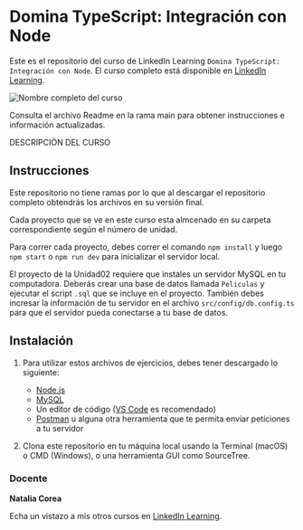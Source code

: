# Domina TypeScript: Integración con Node

Este es el repositorio del curso de LinkedIn Learning `Domina TypeScript: Integración con Node`. El curso completo está disponible en [LinkedIn Learning][lil-course-url].

![Nombre completo del curso][lil-thumbnail-url] 

Consulta el archivo Readme en la rama main para obtener instrucciones e información actualizadas.

DESCRIPCIÓN DEL CURSO

## Instrucciones

Este repositorio no tiene ramas por lo que al descargar el repositorio completo obtendrás los archivos en su versión final.

Cada proyecto que se ve en este curso esta almcenado en su carpeta correspondiente según el número de unidad.

Para correr cada proyecto, debes correr el comando `npm install` y luego `npm start` o `npm run dev` para inicializar el servidor local.

El proyecto de la Unidad02 requiere que instales un servidor MySQL en tu computadora. Deberás crear una base de datos llamada `Peliculas` y ejecutar el script `.sql` que se incluye en el proyecto. También debes incresar la información de tu servidor en el archivo `src/config/db.config.ts` para que el servidor pueda conectarse a tu base de datos.

## Instalación

1. Para utilizar estos archivos de ejercicios, debes tener descargado lo siguiente:
   - [Node.js](https://nodejs.org/en/)
   - [MySQL](https://dev.mysql.com/downloads/mysql/)
   - Un editor de código ([VS Code](https://code.visualstudio.com/) es recomendado)
   - [Postman](https://www.postman.com/) u alguna otra herramienta que te permita enviar peticiones a tu servidor

2. Clona este repositorio en tu máquina local usando la Terminal (macOS) o CMD (Windows), o una herramienta GUI como SourceTree.

### Docente

**Natalia Corea**

Echa un vistazo a mis otros cursos en [LinkedIn Learning](https://www.linkedin.com/learning/instructors/natalia-corea).

[0]: # (Replace these placeholder URLs with actual course URLs)
[lil-course-url]: [https://www.linkedin.com/learning/building-a-graphql-project-with-react-js](https://www.linkedin.com/learning/domina-typescript-integracion-con-node/)
[lil-thumbnail-url]:https://media.licdn.com/dms/image/D4E0DAQFL0cnr4_orTg/learning-public-crop_675_1200/0/1716542652436?e=1717596000&v=beta&t=4KVPzdQbv1eQPuZWyUK7Zz1TLQ5UmoYYXk1OjGUDJg8


[1]: # (End of ES-Instruction ###############################################################################################)
